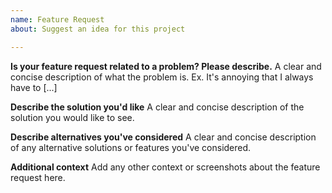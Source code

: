 ```yaml
---
name: Feature Request
about: Suggest an idea for this project

---
```


**Is your feature request related to a problem? Please describe.**
A clear and concise description of what the problem is. Ex. It's annoying that I always have to [...]

**Describe the solution you'd like**
A clear and concise description of the solution you would like to see.

**Describe alternatives you've considered**
A clear and concise description of any alternative solutions or features you've considered.

**Additional context**
Add any other context or screenshots about the feature request here.
